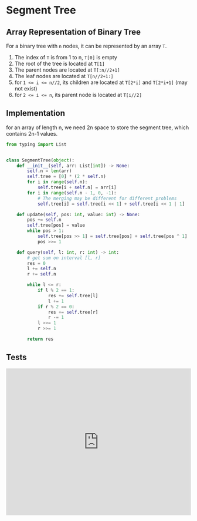 # Segment Tree

## Array Representation of Binary Tree

For a binary tree with `n` nodes, it can be represented by an array `T`.

1. The index of `T` is from 1 to n, `T[0]` is empty
1. The root of the tree is located at `T[1]`
1. The parent nodes are located at `T[:n//2+1]`
1. The leaf nodes are located at `T[n//2+1:]`
1. for `1 <= i <= n//2`, its children are located at `T[2*i]` and `T[2*i+1]` (may not exist)
1. for `2 <= i <= n`, its parent node is located at `T[i//2]`

## Implementation

for an array of length n, we need 2n space to store the segment tree, which contains 2n-1 values.

```py
from typing import List


class SegmentTree(object):
    def __init__(self, arr: List[int]) -> None:
        self.n = len(arr)
        self.tree = [0] * (2 * self.n)
        for i in range(self.n):
            self.tree[i + self.n] = arr[i]
        for i in range(self.n - 1, 0, -1):
            # The merging may be different for different problems
            self.tree[i] = self.tree[i << 1] + self.tree[i << 1 | 1]

    def update(self, pos: int, value: int) -> None:
        pos += self.n
        self.tree[pos] = value
        while pos > 1:
            self.tree[pos >> 1] = self.tree[pos] + self.tree[pos ^ 1]
            pos >>= 1

    def query(self, l: int, r: int) -> int:
        # get sum on interval [l, r]
        res = 0
        l += self.n
        r += self.n

        while l <= r:
            if l % 2 == 1:
                res += self.tree[l]
                l += 1
            if r % 2 == 0:
                res += self.tree[r]
                r -= 1
            l >>= 1
            r >>= 1

        return res
```

## Tests

<iframe height="400px" width="100%" src="https://repl.it/@LucienZhang/segment-tree?lite=true" scrolling="no" frameborder="no" allowtransparency="true" allowfullscreen="true" sandbox="allow-forms allow-pointer-lock allow-popups allow-same-origin allow-scripts allow-modals"></iframe>
